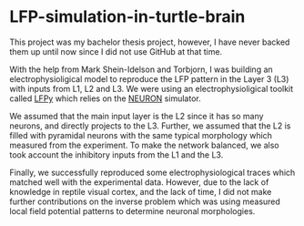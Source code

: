 # LFP-simulation-in-turtle-brain
This project was my bachelor thesis project, however, I have never backed them up until now since I did not use GitHub at that time.

With the help from Mark Shein-Idelson and Torbjorn, I was building an electrophysioligical model to reproduce the LFP pattern in the Layer 3 (L3) with inputs from L1, L2 and L3. We were using an electrophysioligical toolkit called [LFPy](https://github.com/LFPy/LFPy) which relies on the [NEURON](http://www.neuron.yale.edu/neuron/) simulator. 

We assumed that the main input layer is the L2 since it has so many neurons, and directly projects to the L3. Further, we assumed that the L2 is filled with pyramidal neurons with the same typical morphology which measured from the experiment. To make the network balanced, we also took account the inhibitory inputs from the L1 and the L3.

Finally, we successfully reproduced some electrophysiological traces which matched well with the experimental data. However, due to the lack of knowledge in reptile visual cortex, and the lack of time, I did not make further contributions on the inverse problem which was using measured local field potential patterns to determine neuronal morphologies.

